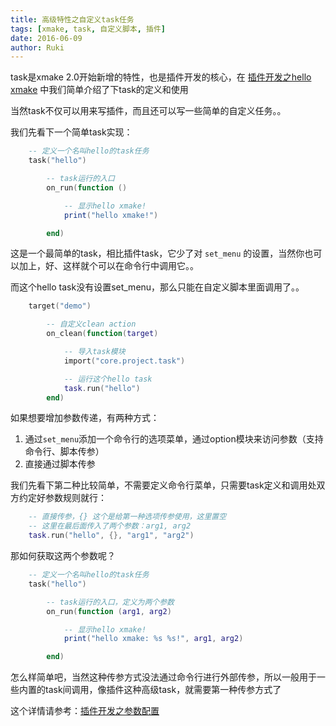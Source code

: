 ```yaml
---
title: 高级特性之自定义task任务
tags: [xmake, task, 自定义脚本, 插件]
date: 2016-06-09
author: Ruki
---
```


task是xmake 2.0开始新增的特性，也是插件开发的核心，在 [插件开发之hello xmake](/cn/2016/06/09/plugin-hello/) 中我们简单介绍了下task的定义和使用

当然task不仅可以用来写插件，而且还可以写一些简单的自定义任务。。

我们先看下一个简单task实现：

```lua
    -- 定义一个名叫hello的task任务
    task("hello")

        -- task运行的入口
        on_run(function ()

            -- 显示hello xmake!
            print("hello xmake!")

        end)
```

这是一个最简单的task，相比插件task，它少了对 `set_menu` 的设置，当然你也可以加上，好、这样就个可以在命令行中调用它。。



而这个hello task没有设置set_menu，那么只能在自定义脚本里面调用了。。

```lua
    target("demo")

        -- 自定义clean action
        on_clean(function(target)

            -- 导入task模块
            import("core.project.task")

            -- 运行这个hello task
            task.run("hello")
        end)
```

如果想要增加参数传递，有两种方式：

1. 通过`set_menu`添加一个命令行的选项菜单，通过option模块来访问参数（支持命令行、脚本传参）
2. 直接通过脚本传参

我们先看下第二种比较简单，不需要定义命令行菜单，只需要task定义和调用处双方约定好参数规则就行：

```lua
    -- 直接传参，{} 这个是给第一种选项传参使用，这里置空
    -- 这里在最后面传入了两个参数：arg1, arg2
    task.run("hello", {}, "arg1", "arg2")
```

那如何获取这两个参数呢？

```lua
    -- 定义一个名叫hello的task任务
    task("hello")

        -- task运行的入口，定义为两个参数
        on_run(function (arg1, arg2)

            -- 显示hello xmake!
            print("hello xmake: %s %s!", arg1, arg2)

        end)
```

怎么样简单吧，当然这种传参方式没法通过命令行进行外部传参，所以一般用于一些内置的task间调用，像插件这种高级task，就需要第一种传参方式了

这个详情请参考：[插件开发之参数配置](/cn/2016/06/09/plugin-arguments/)
